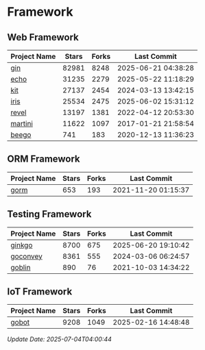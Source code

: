 # Framework

## Web Framework
| Project Name | Stars | Forks | Last Commit |
| ------------ | ----- | ----- | ----------- |
| [gin](https://github.com/gin-gonic/gin) | 82981 | 8248 | 2025-06-21 04:38:28 |
| [echo](https://github.com/labstack/echo) | 31235 | 2279 | 2025-05-22 11:18:29 |
| [kit](https://github.com/go-kit/kit) | 27137 | 2454 | 2024-03-13 13:42:15 |
| [iris](https://github.com/kataras/iris) | 25534 | 2475 | 2025-06-02 15:31:12 |
| [revel](https://github.com/revel/revel) | 13197 | 1381 | 2022-04-12 20:53:30 |
| [martini](https://github.com/go-martini/martini) | 11622 | 1097 | 2017-01-21 21:58:54 |
| [beego](https://github.com/astaxie/beego) | 741 | 183 | 2020-12-13 11:36:23 |

## ORM Framework
| Project Name | Stars | Forks | Last Commit |
| ------------ | ----- | ----- | ----------- |
| [gorm](https://github.com/jinzhu/gorm) | 653 | 193 | 2021-11-20 01:15:37 |

## Testing Framework
| Project Name | Stars | Forks | Last Commit |
| ------------ | ----- | ----- | ----------- |
| [ginkgo](https://github.com/onsi/ginkgo) | 8700 | 675 | 2025-06-20 19:10:42 |
| [goconvey](https://github.com/smartystreets/goconvey) | 8361 | 555 | 2024-03-06 06:24:57 |
| [goblin](https://github.com/franela/goblin) | 890 | 76 | 2021-10-03 14:34:22 |

## IoT Framework
| Project Name | Stars | Forks | Last Commit |
| ------------ | ----- | ----- | ----------- |
| [gobot](https://github.com/hybridgroup/gobot) | 9208 | 1049 | 2025-02-16 14:48:48 |

*Update Date: 2025-07-04T04:00:44*
